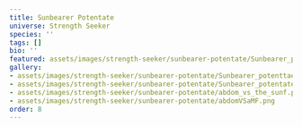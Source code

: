 ```yaml
---
title: Sunbearer Potentate
universe: Strength Seeker
species: ''
tags: []
bio: ''
featured: assets/images/strength-seeker/sunbearer-potentate/Sunbearer_potenttaet.png
gallery:
- assets/images/strength-seeker/sunbearer-potentate/Sunbearer_potenttaet.png
- assets/images/strength-seeker/sunbearer-potentate/Sunbearer_potentate.png
- assets/images/strength-seeker/sunbearer-potentate/abdom_vs_the_sunf.png
- assets/images/strength-seeker/sunbearer-potentate/abdomVSaMF.png
order: 8
---
```

